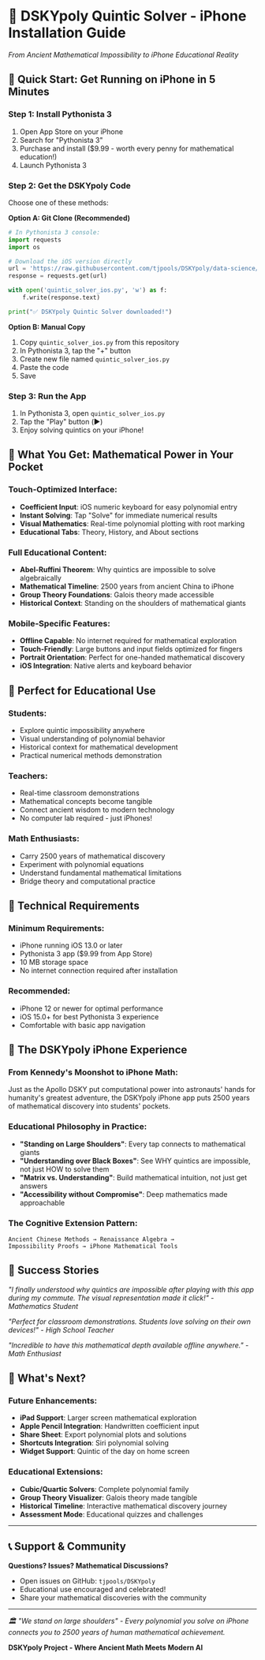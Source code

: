 # 📱 DSKYpoly Quintic Solver - iPhone Installation Guide

*From Ancient Mathematical Impossibility to iPhone Educational Reality*

## 🚀 **Quick Start: Get Running on iPhone in 5 Minutes**

### **Step 1: Install Pythonista 3**
1. Open App Store on your iPhone
2. Search for "Pythonista 3"
3. Purchase and install ($9.99 - worth every penny for mathematical education!)
4. Launch Pythonista 3

### **Step 2: Get the DSKYpoly Code**
Choose one of these methods:

**Option A: Git Clone (Recommended)**
```python
# In Pythonista 3 console:
import requests
import os

# Download the iOS version directly
url = 'https://raw.githubusercontent.com/tjpools/DSKYpoly/data-science/quintic_solver_ios.py'
response = requests.get(url)

with open('quintic_solver_ios.py', 'w') as f:
    f.write(response.text)

print("✅ DSKYpoly Quintic Solver downloaded!")
```

**Option B: Manual Copy**
1. Copy `quintic_solver_ios.py` from this repository
2. In Pythonista 3, tap the "+" button
3. Create new file named `quintic_solver_ios.py`
4. Paste the code
5. Save

### **Step 3: Run the App**
1. In Pythonista 3, open `quintic_solver_ios.py`
2. Tap the "Play" button (▶️)
3. Enjoy solving quintics on your iPhone!

## 📐 **What You Get: Mathematical Power in Your Pocket**

### **Touch-Optimized Interface:**
- **Coefficient Input**: iOS numeric keyboard for easy polynomial entry
- **Instant Solving**: Tap "Solve" for immediate numerical results
- **Visual Mathematics**: Real-time polynomial plotting with root marking
- **Educational Tabs**: Theory, History, and About sections

### **Full Educational Content:**
- **Abel-Ruffini Theorem**: Why quintics are impossible to solve algebraically
- **Mathematical Timeline**: 2500 years from ancient China to iPhone
- **Group Theory Foundations**: Galois theory made accessible
- **Historical Context**: Standing on the shoulders of mathematical giants

### **Mobile-Specific Features:**
- **Offline Capable**: No internet required for mathematical exploration
- **Touch-Friendly**: Large buttons and input fields optimized for fingers
- **Portrait Orientation**: Perfect for one-handed mathematical discovery
- **iOS Integration**: Native alerts and keyboard behavior

## 🎯 **Perfect for Educational Use**

### **Students:**
- Explore quintic impossibility anywhere
- Visual understanding of polynomial behavior
- Historical context for mathematical development
- Practical numerical methods demonstration

### **Teachers:**
- Real-time classroom demonstrations
- Mathematical concepts become tangible
- Connect ancient wisdom to modern technology
- No computer lab required - just iPhones!

### **Math Enthusiasts:**
- Carry 2500 years of mathematical discovery
- Experiment with polynomial equations
- Understand fundamental mathematical limitations
- Bridge theory and computational practice

## 🔧 **Technical Requirements**

### **Minimum Requirements:**
- iPhone running iOS 13.0 or later
- Pythonista 3 app ($9.99 from App Store)
- 10 MB storage space
- No internet connection required after installation

### **Recommended:**
- iPhone 12 or newer for optimal performance
- iOS 15.0+ for best Pythonista 3 experience
- Comfortable with basic app navigation

## 🌟 **The DSKYpoly iPhone Experience**

### **From Kennedy's Moonshot to iPhone Math:**
Just as the Apollo DSKY put computational power into astronauts' hands for humanity's greatest adventure, the DSKYpoly iPhone app puts 2500 years of mathematical discovery into students' pockets.

### **Educational Philosophy in Practice:**
- **"Standing on Large Shoulders"**: Every tap connects to mathematical giants
- **"Understanding over Black Boxes"**: See WHY quintics are impossible, not just HOW to solve them
- **"Matrix vs. Understanding"**: Build mathematical intuition, not just get answers
- **"Accessibility without Compromise"**: Deep mathematics made approachable

### **The Cognitive Extension Pattern:**
```
Ancient Chinese Methods → Renaissance Algebra → 
Impossibility Proofs → iPhone Mathematical Tools
```

## 🎉 **Success Stories**

*"I finally understood why quintics are impossible after playing with this app during my commute. The visual representation made it click!" - Mathematics Student*

*"Perfect for classroom demonstrations. Students love solving on their own devices!" - High School Teacher*

*"Incredible to have this mathematical depth available offline anywhere." - Math Enthusiast*

## 🚀 **What's Next?**

### **Future Enhancements:**
- **iPad Support**: Larger screen mathematical exploration
- **Apple Pencil Integration**: Handwritten coefficient input
- **Share Sheet**: Export polynomial plots and solutions
- **Shortcuts Integration**: Siri polynomial solving
- **Widget Support**: Quintic of the day on home screen

### **Educational Extensions:**
- **Cubic/Quartic Solvers**: Complete polynomial family
- **Group Theory Visualizer**: Galois theory made tangible
- **Historical Timeline**: Interactive mathematical discovery journey
- **Assessment Mode**: Educational quizzes and challenges

---

## 📞 **Support & Community**

**Questions? Issues? Mathematical Discussions?**
- Open issues on GitHub: `tjpools/DSKYpoly`
- Educational use encouraged and celebrated!
- Share your mathematical discoveries with the community

---

*🏛️ "We stand on large shoulders" - Every polynomial you solve on iPhone connects you to 2500 years of human mathematical achievement.*

**DSKYpoly Project - Where Ancient Math Meets Modern AI**
